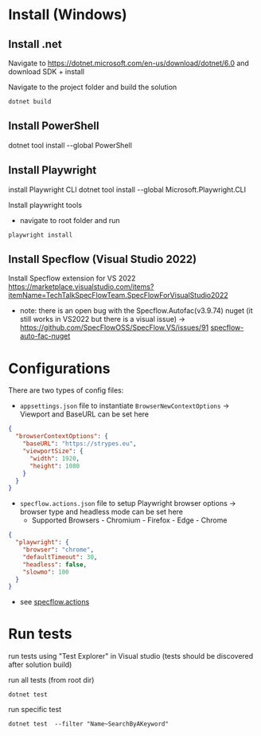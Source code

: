 # Install (Windows)

## Install .net
Navigate to https://dotnet.microsoft.com/en-us/download/dotnet/6.0 and download SDK + install

Navigate to the project folder and build the solution
```
dotnet build
```

## Install PowerShell
dotnet tool install --global PowerShell

## Install Playwright
install Playwright CLI
dotnet tool install --global Microsoft.Playwright.CLI

Install playwright tools
- navigate to root folder and run
```
playwright install
```

## Install Specflow (Visual Studio 2022)
Install Specflow extension for VS 2022
https://marketplace.visualstudio.com/items?itemName=TechTalkSpecFlowTeam.SpecFlowForVisualStudio2022
- note: there is an open bug with the Specflow.Autofac(v3.9.74) nuget (it still works in VS2022 but there is a visual issue) -> https://github.com/SpecFlowOSS/SpecFlow.VS/issues/91
[specflow-auto-fac-nuget](https://www.nuget.org/packages/SpecFlow.Autofac/)

# Configurations
There are two types of config files:
- `appsettings.json` file to instantiate `BrowserNewContextOptions` -> Viewport and BaseURL can be set here
```json
{
  "browserContextOptions": {
    "baseURL": "https://strypes.eu",
    "viewportSize": {
      "width": 1920,
      "height": 1080
    }
  }
}
```

- `specflow.actions.json` file to setup Playwright browser options -> browser type and headless mode can be set here
  - Supported Browsers
        - Chromium
        - Firefox
        - Edge
        - Chrome
```json
{
  "playwright": {
    "browser": "chrome",
    "defaultTimeout": 30,
    "headless": false,
    "slowmo": 100
  }
}
```

  - see [specflow.actions](https://github.com/SpecFlowOSS/SpecFlow.Actions/blob/main/Plugins/SpecFlow.Actions.Playwright/Readme.md)

# Run tests
run tests using "Test Explorer" in Visual studio (tests should be discovered after solution build)

run all tests (from root dir)
```
dotnet test
```

run specific test
```
dotnet test  --filter "Name~SearchByAKeyword"
```
 